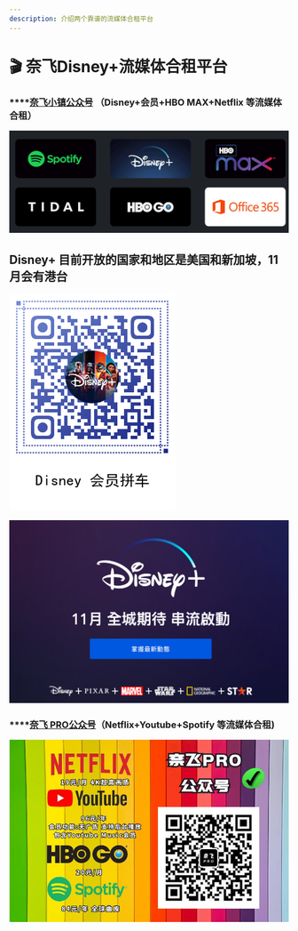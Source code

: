 ```yaml
---
description: 介绍两个靠谱的流媒体合租平台
---
```


# 🎬 奈飞Disney+流媒体合租平台

### \*\*\*\*[**奈飞小镇公众号**](https://netflixtown.com/user?sid=5lETuC) **（Disney+会员+HBO MAX+Netflix 等流媒体合租）**

![](.gitbook/assets/jie-ping-20210831-xia-wu-9.35.08.png)

## **Disney+   目前开放的国家和地区是美国和新加坡，11月会有港台**

![&#x5948;&#x98DE;&#x5C0F;&#x9547;&#x6D41;&#x5A92;&#x4F53;&#x5408;&#x79DF;](.gitbook/assets/330.png)

![](.gitbook/assets/jie-ping-20210831-xia-wu-9.07.30.png)

### \*\*\*\*[**奈飞 PRO公众号**](https://naifei.pro/m/?rid=1p5c6)**（Netflix+Youtube+Spotify  等流媒体合租\)**

![](.gitbook/assets/image%20%2813%29.png)

